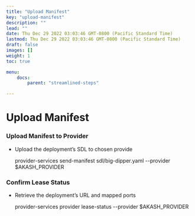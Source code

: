 ```yaml
---
title: "Upload Manifest"
key: "upload-manifest"
description: ""
lead: ""
date: Thu Dec 29 2022 03:03:46 GMT-0800 (Pacific Standard Time)
lastmod: Thu Dec 29 2022 03:03:46 GMT-0800 (Pacific Standard Time)
draft: false
images: []
weight: 1
toc: true

menu:
    docs:
        parent: "streamlined-steps"

---
```

Upload Manifest
===============

### Upload Manifest to Provider

*   Upload the deployment’s SDL to chosen provide

    provider-services send-manifest sdl/big-dipper.yaml --provider $AKASH_PROVIDER
    

### **Confirm Lease Status**

*   Retrieve the deployment’s URL and mapped ports

    provider-services provider lease-status --provider $AKASH_PROVIDER